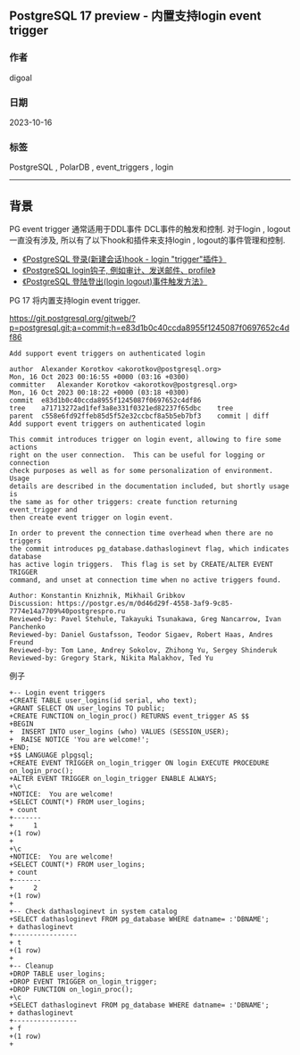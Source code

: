 ## PostgreSQL 17 preview - 内置支持login event trigger  
                  
### 作者                  
digoal                  
                  
### 日期                  
2023-10-16                 
                  
### 标签                  
PostgreSQL , PolarDB , event_triggers , login           
                  
----                  
                  
## 背景  
PG event trigger 通常适用于DDL事件 DCL事件的触发和控制. 对于login , logout一直没有涉及, 所以有了以下hook和插件来支持login , logout的事件管理和控制.  
- [《PostgreSQL 登录(新建会话)hook - login "trigger"插件》](../202007/20200727_02.md)    
- [《PostgreSQL login钩子, 例如审计、发送邮件、profile》](../202003/20200326_13.md)    
- [《PostgreSQL 登陆登出(login logout)事件触发方法》](../201806/20180612_02.md)    
  
PG 17 将内置支持login event trigger.  
  
https://git.postgresql.org/gitweb/?p=postgresql.git;a=commit;h=e83d1b0c40ccda8955f1245087f0697652c4df86  
  
```  
Add support event triggers on authenticated login  
  
author	Alexander Korotkov <akorotkov@postgresql.org>	  
Mon, 16 Oct 2023 00:16:55 +0000 (03:16 +0300)  
committer	Alexander Korotkov <akorotkov@postgresql.org>	  
Mon, 16 Oct 2023 00:18:22 +0000 (03:18 +0300)  
commit	e83d1b0c40ccda8955f1245087f0697652c4df86  
tree	a71713272ad1fef3a8e331f0321ed82237f65dbc	tree  
parent	c558e6fd92ffeb85d5f52e32ccbcf8a5b5eb7bf3	commit | diff  
Add support event triggers on authenticated login  
  
This commit introduces trigger on login event, allowing to fire some actions  
right on the user connection.  This can be useful for logging or connection  
check purposes as well as for some personalization of environment.  Usage  
details are described in the documentation included, but shortly usage is  
the same as for other triggers: create function returning event_trigger and  
then create event trigger on login event.  
  
In order to prevent the connection time overhead when there are no triggers  
the commit introduces pg_database.dathasloginevt flag, which indicates database  
has active login triggers.  This flag is set by CREATE/ALTER EVENT TRIGGER  
command, and unset at connection time when no active triggers found.  
  
Author: Konstantin Knizhnik, Mikhail Gribkov  
Discussion: https://postgr.es/m/0d46d29f-4558-3af9-9c85-7774e14a7709%40postgrespro.ru  
Reviewed-by: Pavel Stehule, Takayuki Tsunakawa, Greg Nancarrow, Ivan Panchenko  
Reviewed-by: Daniel Gustafsson, Teodor Sigaev, Robert Haas, Andres Freund  
Reviewed-by: Tom Lane, Andrey Sokolov, Zhihong Yu, Sergey Shinderuk  
Reviewed-by: Gregory Stark, Nikita Malakhov, Ted Yu  
```  
  
例子  
  
```  
+-- Login event triggers  
+CREATE TABLE user_logins(id serial, who text);  
+GRANT SELECT ON user_logins TO public;  
+CREATE FUNCTION on_login_proc() RETURNS event_trigger AS $$  
+BEGIN  
+  INSERT INTO user_logins (who) VALUES (SESSION_USER);  
+  RAISE NOTICE 'You are welcome!';  
+END;  
+$$ LANGUAGE plpgsql;  
+CREATE EVENT TRIGGER on_login_trigger ON login EXECUTE PROCEDURE on_login_proc();  
+ALTER EVENT TRIGGER on_login_trigger ENABLE ALWAYS;  
+\c  
+NOTICE:  You are welcome!  
+SELECT COUNT(*) FROM user_logins;  
+ count   
+-------  
+     1  
+(1 row)  
+  
+\c  
+NOTICE:  You are welcome!  
+SELECT COUNT(*) FROM user_logins;  
+ count   
+-------  
+     2  
+(1 row)  
+  
+-- Check dathasloginevt in system catalog  
+SELECT dathasloginevt FROM pg_database WHERE datname= :'DBNAME';  
+ dathasloginevt   
+----------------  
+ t  
+(1 row)  
+  
+-- Cleanup  
+DROP TABLE user_logins;  
+DROP EVENT TRIGGER on_login_trigger;  
+DROP FUNCTION on_login_proc();  
+\c  
+SELECT dathasloginevt FROM pg_database WHERE datname= :'DBNAME';  
+ dathasloginevt   
+----------------  
+ f  
+(1 row)  
+  
```
  
